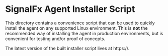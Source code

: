 # SignalFx Agent Installer Script

This directory contains a convenience script that can be used to quickly
install the agent on any supported Linux environment.  This is **not** the
recommended way of installing the agent in production environments, but is
convenient for testing and/or proof of concepts.

The latest version of the built installer script lives at https://<insert URL
here>.

